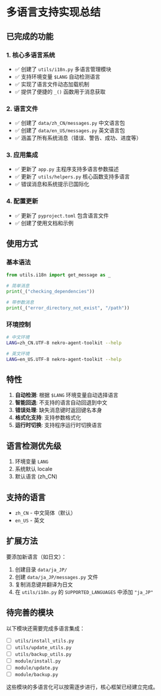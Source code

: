 # 多语言支持实现总结

## 已完成的功能

### 1. 核心多语言系统
- ✅ 创建了 `utils/i18n.py` 多语言管理模块
- ✅ 支持环境变量 `$LANG` 自动检测语言
- ✅ 实现了语言文件动态加载机制
- ✅ 提供了便捷的 `_()` 函数用于消息获取

### 2. 语言文件
- ✅ 创建了 `data/zh_CN/messages.py` 中文语言包
- ✅ 创建了 `data/en_US/messages.py` 英文语言包
- ✅ 涵盖了所有系统消息（错误、警告、成功、进度等）

### 3. 应用集成
- ✅ 更新了 `app.py` 主程序支持多语言参数描述
- ✅ 更新了 `utils/helpers.py` 核心函数支持多语言
- ✅ 错误消息和系统提示已国际化

### 4. 配置更新
- ✅ 更新了 `pyproject.toml` 包含语言文件
- ✅ 创建了使用文档和示例

## 使用方式

### 基本语法
```python
from utils.i18n import get_message as _

# 简单消息
print(_("checking_dependencies"))

# 带参数消息  
print(_("error_directory_not_exist", "/path"))
```

### 环境控制
```bash
# 中文环境
LANG=zh_CN.UTF-8 nekro-agent-toolkit --help

# 英文环境
LANG=en_US.UTF-8 nekro-agent-toolkit --help
```

## 特性

1. **自动检测**: 根据 `$LANG` 环境变量自动选择语言
2. **智能回退**: 不支持的语言自动回退到中文
3. **错误处理**: 缺失消息键时返回键名本身
4. **格式化支持**: 支持参数格式化
5. **运行时切换**: 支持程序运行时切换语言

## 语言检测优先级

1. 环境变量 `LANG`
2. 系统默认 locale
3. 默认语言 (zh_CN)

## 支持的语言

- `zh_CN` - 中文简体（默认）
- `en_US` - 英文

## 扩展方法

要添加新语言（如日文）：

1. 创建目录 `data/ja_JP/`
2. 创建 `data/ja_JP/messages.py` 文件
3. 复制消息键并翻译为日文
4. 在 `utils/i18n.py` 的 `SUPPORTED_LANGUAGES` 中添加 `"ja_JP"`

## 待完善的模块

以下模块还需要完成多语言集成：

- [ ] `utils/install_utils.py`
- [ ] `utils/update_utils.py` 
- [ ] `utils/backup_utils.py`
- [ ] `module/install.py`
- [ ] `module/update.py`
- [ ] `module/backup.py`

这些模块的多语言化可以按需逐步进行，核心框架已经建立完成。